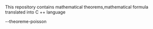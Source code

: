 This repository contains mathematical theorems,mathematical formula translated into C ++ language

--theoreme-poisson


